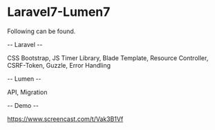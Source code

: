 # Laravel7-Lumen7

Following can be found.

-- Laravel --

CSS Bootstrap,
JS Timer Library,
Blade Template,
Resource Controller,
CSRF-Token,
Guzzle,
Error Handling


-- Lumen --

API,
Migration

-- Demo --

https://www.screencast.com/t/Vak3B1Vf
